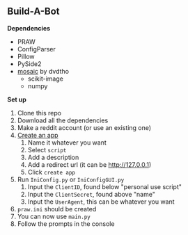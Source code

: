 ## Build-A-Bot
**Dependencies**
- PRAW
- ConfigParser
- Pillow
- PySide2
- [mosaic](https://github.com/dvdtho/python-photo-mosaic) by dvdtho
  - scikit-image
  - numpy
  
**Set up**
1. Clone this repo
2. Download all the dependencies
3. Make a reddit account (or use an existing one)
4. [Create an app](https://www.reddit.com/prefs/apps/)
   1. Name it whatever you want
   2. Select `script`
   3. Add a description
   4. Add a redirect url (it can be http://127.0.0.1)
   5. Click `create app`
5. Run `IniConfig.py` or `IniConfigGUI.py`
   1. Input the `ClientID`, found below "personal use script"
   2. Input the `ClientSecret`, found above "name"
   3. Input the `UserAgent`, this can be whatever you want
6. `praw.ini` should be created
7. You can now use `main.py`
8. Follow the prompts in the console
